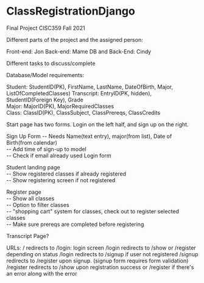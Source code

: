 # ClassRegistrationDjango
Final Project CISC359 Fall 2021


Different parts of the project and the assigned person:

Front-end: Jon
Back-end: Mame
DB and Back-End: Cindy

Different tasks to discuss/complete


Database/Model requirements:

Student: StudentID(PK), FirstName, LastName, DateOfBirth, Major, ListOfCompletedClasses)
Transcript: EntryID(PK, hidden), StudentID(Foreign Key), Grade  
Major: MajorID(PK), MajorRequiredClasses  
Class: ClassID(PK), ClassSubject, ClassPrereqs, ClassCredits  

Start page has two forms. Login on the left half, and sign up on the right.

Sign Up Form
    -- Needs Name(text entry), major(from list), Date of Birth(from calendar)  
    -- Add time of sign-up to model  
    -- Check if email already used
Login form

Student landing page      
    -- Show registered classes if already registered  
    -- Show registering screen if not registered  

Register page   
    -- Show all classes  
    -- Option to filter classes  
    -- "shopping cart" system for classes, check out to register selected classes  
    -- Make sure prereqs are completed before registering  



Transcript Page?

    
URLs:
/ redirects to /login: login screen
/login redirects to /show or /register depending on status
/login redirects to /signup if user not registered
/signup redirects to /register upon signup. (signup form requires form validation)
/register redirects to /show upon registration success or /register if there's an error along with the error
